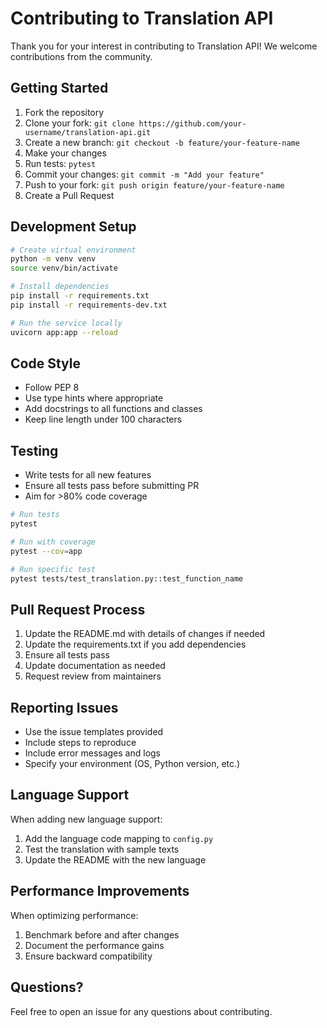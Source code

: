 # Contributing to Translation API

Thank you for your interest in contributing to Translation API! We welcome contributions from the community.

## Getting Started

1. Fork the repository
2. Clone your fork: `git clone https://github.com/your-username/translation-api.git`
3. Create a new branch: `git checkout -b feature/your-feature-name`
4. Make your changes
5. Run tests: `pytest`
6. Commit your changes: `git commit -m "Add your feature"`
7. Push to your fork: `git push origin feature/your-feature-name`
8. Create a Pull Request

## Development Setup

```bash
# Create virtual environment
python -m venv venv
source venv/bin/activate

# Install dependencies
pip install -r requirements.txt
pip install -r requirements-dev.txt

# Run the service locally
uvicorn app:app --reload
```

## Code Style

- Follow PEP 8
- Use type hints where appropriate
- Add docstrings to all functions and classes
- Keep line length under 100 characters

## Testing

- Write tests for all new features
- Ensure all tests pass before submitting PR
- Aim for >80% code coverage

```bash
# Run tests
pytest

# Run with coverage
pytest --cov=app

# Run specific test
pytest tests/test_translation.py::test_function_name
```

## Pull Request Process

1. Update the README.md with details of changes if needed
2. Update the requirements.txt if you add dependencies
3. Ensure all tests pass
4. Update documentation as needed
5. Request review from maintainers

## Reporting Issues

- Use the issue templates provided
- Include steps to reproduce
- Include error messages and logs
- Specify your environment (OS, Python version, etc.)

## Language Support

When adding new language support:
1. Add the language code mapping to `config.py`
2. Test the translation with sample texts
3. Update the README with the new language

## Performance Improvements

When optimizing performance:
1. Benchmark before and after changes
2. Document the performance gains
3. Ensure backward compatibility

## Questions?

Feel free to open an issue for any questions about contributing.